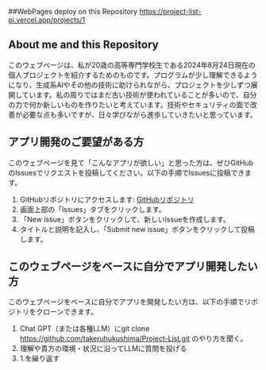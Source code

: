 ##WebPages deploy on this Repository
https://project-list-pi.vercel.app/projects/1

## About me and this Repository

このウェブページは、私が20歳の高等専門学校生である2024年8月24日現在の個人プロジェクトを紹介するためのものです。プログラムが少し理解できるようになり、生成系AIやその他の技術に助けられながら、プロジェクトを少しずつ展開しています。私の周りではまだ古い技術が使われていることが多いので、自分の力で何か新しいものを作りたいと考えています。技術やセキュリティの面で改善が必要な点も多いですが、日々学びながら進歩していきたいと思っています。

## アプリ開発のご要望がある方

このウェブページを見て「こんなアプリが欲しい」と思った方は、ぜひGitHubのIssuesでリクエストを投稿してください。以下の手順でIssuesに投稿できます。

1. GitHubリポジトリにアクセスします: [GitHubリポジトリ](https://github.com/takeruhukushima/Project-List)
2. 画面上部の「Issues」タブをクリックします。
3. 「New issue」ボタンをクリックして、新しいIssueを作成します。
4. タイトルと説明を記入し、「Submit new issue」ボタンをクリックして投稿します。

## このウェブページをベースに自分でアプリ開発したい方

このウェブページをベースに自分でアプリを開発したい方は、以下の手順でリポジトリをクローンできます。

1. Chat GPT（または各種LLM）にgit clone https://github.com/takeruhukushima/Project-List.git のやり方を聞く。
2. 理解や貴方の環境・状況に沿ってLLMに質問を投げる
3. 1.を繰り返す